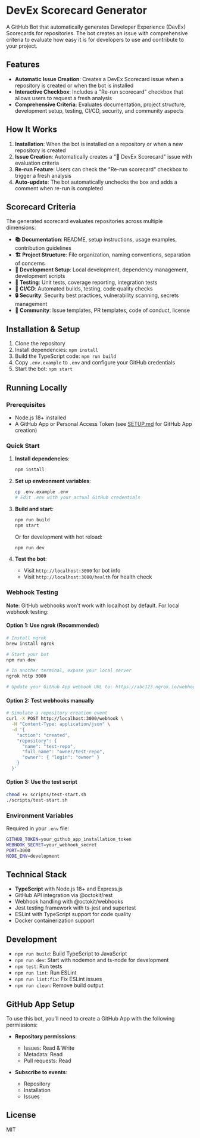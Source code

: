 # DevEx Scorecard Generator

A GitHub Bot that automatically generates Developer Experience (DevEx) Scorecards for repositories. The bot creates an issue with comprehensive criteria to evaluate how easy it is for developers to use and contribute to your project.

## Features

- **Automatic Issue Creation**: Creates a DevEx Scorecard issue when a repository is created or when the bot is installed
- **Interactive Checkbox**: Includes a "Re-run scorecard" checkbox that allows users to request a fresh analysis
- **Comprehensive Criteria**: Evaluates documentation, project structure, development setup, testing, CI/CD, security, and community aspects

## How It Works

1. **Installation**: When the bot is installed on a repository or when a new repository is created
2. **Issue Creation**: Automatically creates a "🎯 DevEx Scorecard" issue with evaluation criteria
3. **Re-run Feature**: Users can check the "Re-run scorecard" checkbox to trigger a fresh analysis
4. **Auto-update**: The bot automatically unchecks the box and adds a comment when re-run is completed

## Scorecard Criteria

The generated scorecard evaluates repositories across multiple dimensions:

- **📚 Documentation**: README, setup instructions, usage examples, contribution guidelines
- **🏗️ Project Structure**: File organization, naming conventions, separation of concerns
- **🔧 Development Setup**: Local development, dependency management, development scripts
- **🧪 Testing**: Unit tests, coverage reporting, integration tests
- **🚀 CI/CD**: Automated builds, testing, code quality checks
- **🔒 Security**: Security best practices, vulnerability scanning, secrets management
- **🤝 Community**: Issue templates, PR templates, code of conduct, license

## Installation & Setup

1. Clone the repository
2. Install dependencies: `npm install`
3. Build the TypeScript code: `npm run build`
4. Copy `.env.example` to `.env` and configure your GitHub credentials
5. Start the bot: `npm start`

## Running Locally

### Prerequisites
- Node.js 18+ installed
- A GitHub App or Personal Access Token (see [SETUP.md](./SETUP.md) for GitHub App creation)

### Quick Start

1. **Install dependencies**:
   ```bash
   npm install
   ```

2. **Set up environment variables**:
   ```bash
   cp .env.example .env
   # Edit .env with your actual GitHub credentials
   ```

3. **Build and start**:
   ```bash
   npm run build
   npm start
   ```

   Or for development with hot reload:
   ```bash
   npm run dev
   ```

4. **Test the bot**:
   - Visit `http://localhost:3000` for bot info
   - Visit `http://localhost:3000/health` for health check

### Webhook Testing

**Note**: GitHub webhooks won't work with localhost by default. For local webhook testing:

#### Option 1: Use ngrok (Recommended)
```bash
# Install ngrok
brew install ngrok

# Start your bot
npm run dev

# In another terminal, expose your local server
ngrok http 3000

# Update your GitHub App webhook URL to: https://abc123.ngrok.io/webhook
```

#### Option 2: Test webhooks manually
```bash
# Simulate a repository creation event
curl -X POST http://localhost:3000/webhook \
  -H "Content-Type: application/json" \
  -d '{
    "action": "created",
    "repository": {
      "name": "test-repo",
      "full_name": "owner/test-repo",
      "owner": { "login": "owner" }
    }
  }'
```

#### Option 3: Use the test script
```bash
chmod +x scripts/test-start.sh
./scripts/test-start.sh
```

### Environment Variables

Required in your `.env` file:
```bash
GITHUB_TOKEN=your_github_app_installation_token
WEBHOOK_SECRET=your_webhook_secret
PORT=3000
NODE_ENV=development
```

## Technical Stack

- **TypeScript** with Node.js 18+ and Express.js
- GitHub API integration via @octokit/rest
- Webhook handling with @octokit/webhooks
- Jest testing framework with ts-jest and supertest
- ESLint with TypeScript support for code quality
- Docker containerization support

## Development

- `npm run build`: Build TypeScript to JavaScript
- `npm run dev`: Start with nodemon and ts-node for development
- `npm test`: Run tests
- `npm run lint`: Run ESLint
- `npm run lint:fix`: Fix ESLint issues
- `npm run clean`: Remove build output

## GitHub App Setup

To use this bot, you'll need to create a GitHub App with the following permissions:

- **Repository permissions**:
  - Issues: Read & Write
  - Metadata: Read
  - Pull requests: Read

- **Subscribe to events**:
  - Repository
  - Installation
  - Issues

## License

MIT
